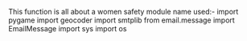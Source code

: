 This function is all about a women safety 
module name used:-
import pygame
import geocoder
import smtplib
from email.message import EmailMessage
import sys
import os
